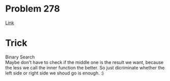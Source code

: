 # Problem 278
[Link](https://leetcode.com/problems/first-bad-version/description/)

# Trick
Binary Search    
Maybe don't have to check if the middle one is the result we want, because the less we call the inner function the better. So just dicriminate whether the left side or right side we shoud go is enough. :)
